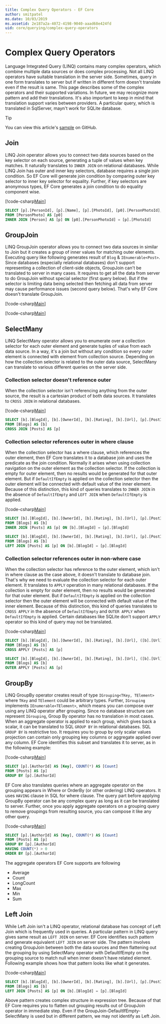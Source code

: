 ```yaml
---
title: Complex Query Operators - EF Core
author: smitpatel
ms.date: 10/03/2019
ms.assetid: 2e187a2a-4072-4198-9040-aaad68e424fd
uid: core/querying/complex-query-operators
---
```

# Complex Query Operators

Language Integrated Query (LINQ) contains many complex operators, which combine multiple data sources or does complex processing. Not all LINQ operators have suitable translation in the server side. Sometimes, query in one form translates to server but if written in different form doesn't translate even if the result is same. This page describes some of the complex operators and their supported variations. In future, we may recognize more pattern and add their translations. It's also important to keep in mind that translation support varies between providers. A particular query, which is translated in SqlServer, mayn't work for SQLite database.

> [!TIP]
> You can view this article's [sample](https://github.com/aspnet/EntityFramework.Docs/tree/master/samples/core/Querying) on GitHub.

## Join

LINQ Join operator allows you to connect two data sources based on the key selector on each source, generating a tuple of values when key matches. It naturally translates to `INNER JOIN` on relational databases. While LINQ Join has outer and inner key selectors, database requires a single join condition. So EF Core will generate join condition by comparing outer key selector to inner key selector for equality. Further, if key selectors are anonymous types, EF Core generates a join condition to do equality component wise.

[!code-csharp[Main](../../../samples/core/Querying/ComplexQuery/Sample.cs#Join)]

```SQL
SELECT [p].[PersonId], [p].[Name], [p].[PhotoId], [p0].[PersonPhotoId], [p0].[Caption], [p0].[Photo]
FROM [PersonPhoto] AS [p0]
INNER JOIN [Person] AS [p] ON [p0].[PersonPhotoId] = [p].[PhotoId]
```

## GroupJoin

LINQ GroupJoin operator allows you to connect two data sources in similar to Join but it creates a group of inner values for matching outer elements. Executing query like following generates result of `Blog` & `IEnumerable<Post>`. Since databases (especially relational databases) don't support representing a collection of client-side objects, GroupJoin can't be translated to server in many cases. It requires to get all the data from server to do GroupJoin without special selector (first query below). But if the selector is limiting data being selected then fetching all data from server may cause performance issues (second query below). That's why EF Core doesn't translate GroupJoin.

[!code-csharp[Main](../../../samples/core/Querying/ComplexQuery/Sample.cs#GroupJoin)]

[!code-csharp[Main](../../../samples/core/Querying/ComplexQuery/Sample.cs#GroupJoinComposed)]

## SelectMany

LINQ SelectMany operator allows you to enumerate over a collection selector for each outer element and generate tuples of value from each data source. In a way, it's a join but without any condition so every outer element is connected with element from collection source. Depending on how the collection selector is related to the outer data source, SelectMany can translate to various different queries on the server side.

### Collection selector doesn't reference outer

When the collection selector isn't referencing anything from the outer source, the result is a cartesian product of both data sources. It translates to `CROSS JOIN` in relational databases.

[!code-csharp[Main](../../../samples/core/Querying/ComplexQuery/Sample.cs#SelectManyConvertedToCrossJoin)]

```SQL
SELECT [b].[BlogId], [b].[OwnerId], [b].[Rating], [b].[Url], [p].[PostId], [p].[AuthorId], [p].[BlogId], [p].[Content], [p].[Rating], [p].[Title]
FROM [Blogs] AS [b]
CROSS JOIN [Posts] AS [p]
```

### Collection selector references outer in where clause

When the collection selector has a where clause, which references the outer element, then EF Core translates it to a database join and uses the predicate as the join condition. Normally it arises when using collection navigation on the outer element as the collection selector. If the collection is empty for outer element, then no results would be generated for that outer element. But if `DefaultIfEmpty` is applied on the collection selector then the outer element will be connected with default value of the inner element. Because of this distinction, this kind of queries translates to `INNER JOIN` in the absence of `DefaultIfEmpty` and `LEFT JOIN` when `DefaultIfEmpty` is applied.

[!code-csharp[Main](../../../samples/core/Querying/ComplexQuery/Sample.cs#SelectManyConvertedToJoin)]

```SQL
SELECT [b].[BlogId], [b].[OwnerId], [b].[Rating], [b].[Url], [p].[PostId], [p].[AuthorId], [p].[BlogId], [p].[Content], [p].[Rating], [p].[Title]
FROM [Blogs] AS [b]
INNER JOIN [Posts] AS [p] ON [b].[BlogId] = [p].[BlogId]

SELECT [b].[BlogId], [b].[OwnerId], [b].[Rating], [b].[Url], [p].[PostId], [p].[AuthorId], [p].[BlogId], [p].[Content], [p].[Rating], [p].[Title]
FROM [Blogs] AS [b]
LEFT JOIN [Posts] AS [p] ON [b].[BlogId] = [p].[BlogId]
```

### Collection selector references outer in non-where case

When the collection selector has reference to the outer element, which isn't in where clause as the case above, it doesn't translate to database join. That's why we need to evaluate the collection selector for each outer element. It translates to `APPLY` operation in many relational databases. If the collection is empty for outer element, then no results would be generated for that outer element. But if `DefaultIfEmpty` is applied on the collection selector then the outer element will be connected with default value of the inner element. Because of this distinction, this kind of queries translates to `CROSS APPLY` in the absence of `DefaultIfEmpty` and `OUTER APPLY` when `DefaultIfEmpty` is applied. Certain databases like SQLite don't support `APPLY` operator so this kind of query may not be translated.

[!code-csharp[Main](../../../samples/core/Querying/ComplexQuery/Sample.cs#SelectManyConvertedToApply)]

```SQL
SELECT [b].[BlogId], [b].[OwnerId], [b].[Rating], [b].[Url], ([b].[Url] + N'=>') + [p].[Title] AS [p]
FROM [Blogs] AS [b]
CROSS APPLY [Posts] AS [p]

SELECT [b].[BlogId], [b].[OwnerId], [b].[Rating], [b].[Url], ([b].[Url] + N'=>') + [p].[Title] AS [p]
FROM [Blogs] AS [b]
OUTER APPLY [Posts] AS [p]
```

## GroupBy

LINQ GroupBy operator creates result of type `IGrouping<TKey, TElement>` where `TKey` and `TElement` could be arbitrary types. Further, `IGrouping` implements `IEnumerable<TElement>`, which means you can compose over using any LINQ operator after grouping. Since no database structure can represent `IGrouping`, Group By operator has no translation in most cases. When an aggregate operator is applied to each group, which gives back a scalar, it can be translated to SQL `GROUP BY` in relational databases. SQL `GROUP BY` is restrictive too. It requires you to group by only scalar values  projection can contain only grouping key columns or aggregate applied over any column. EF Core identifies this subset and translates it to server, as in the following example:

[!code-csharp[Main](../../../samples/core/Querying/ComplexQuery/Sample.cs#GroupBy)]

```SQL
SELECT [p].[AuthorId] AS [Key], COUNT(*) AS [Count]
FROM [Posts] AS [p]
GROUP BY [p].[AuthorId]
```

EF Core also translates queries where an aggregate operator on the grouping appears in Where or OrderBy (or other ordering) LINQ operators. It uses `HAVING` clause in SQL for where clause. The query part before applying GroupBy operator can be any complex query as long as it can be translated to server. Further, once you apply aggregate operators on a grouping query to remove groupings from resulting source, you can compose it like any other query.

[!code-csharp[Main](../../../samples/core/Querying/ComplexQuery/Sample.cs#GroupByFilter)]

```SQL
SELECT [p].[AuthorId] AS [Key], COUNT(*) AS [Count]
FROM [Posts] AS [p]
GROUP BY [p].[AuthorId]
HAVING COUNT(*) > 0
ORDER BY [p].[AuthorId]
```

The aggregate operators EF Core supports are following

- Average
- Count
- LongCount
- Max
- Min
- Sum

## Left Join

While Left Join isn't a LINQ operator, relational database has concept of Left Join which is frequently used in queries. A particular pattern in LINQ query gives same result as `LEFT JOIN` on server. EF Core identifies such pattern and generate equivalent `LEFT JOIN` on server side. The pattern involves creating GroupJoin between both the data sources and then flattening out the grouping by using SelectMany operator with DefaultIfEmpty on the grouping source to match null when inner doesn't have related element. Following example shows how that pattern looks like what it generates.

[!code-csharp[Main](../../../samples/core/Querying/ComplexQuery/Sample.cs#LeftJoin)]

```SQL
SELECT [b].[BlogId], [b].[OwnerId], [b].[Rating], [b].[Url], [p].[PostId], [p].[AuthorId], [p].[BlogId], [p].[Content], [p].[Rating], [p].[Title]
FROM [Blogs] AS [b]
LEFT JOIN [Posts] AS [p] ON [b].[BlogId] = [p].[BlogId]
```

Above pattern creates complex structure in expression tree. Because of that EF Core requires you to flatten out grouping results out of GroupJoin operator in immediate step. Even if the GroupJoin-DefaultIfEmpty-SelectMany is used but in different pattern, we may not identify as Left Join.
